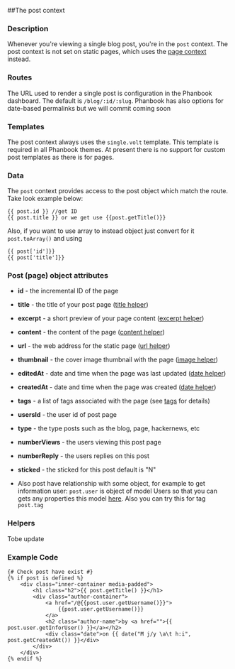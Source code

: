 ##The post context


### Description

Whenever you're viewing a single blog post, you're in the `post` context. The post context is not set on static pages, which uses the [page context](/docs/page) instead.


### Routes

The URL used to render a single post is configuration in the Phanbook dashboard. The default is `/blog/:id/:slug`. Phanbook has also options for date-based permalinks but we will commit coming soon

### Templates

The post context always uses the `single.volt` template. This template is required in all Phanbook themes. At present there is no support for custom post templates as there is for pages.


### Data

The `post` context provides access to the post object which match the route. Take look example below:

```
{{ post.id }} //get ID
{{ post.title }} or we get use {{post.getTitle()}}
```

Also, if you want to use array to instead object just convert for it `post.toArray()` and using

```
{{ post['id']}}
{{ post['title']}}

```

### Post (page) object attributes

- **id** - the incremental ID of the page  
- **title** - the title of your post page ([title helper](doc:title))
- **excerpt** - a short preview of your page content ([excerpt helper](doc:excerpt))
- **content** - the content of the page ([content helper](content))
- **url** - the web address for the static page ([url helper](doc:url))
- **thumbnail** - the cover image thumbnail with the page  ([image helper](doc:image))
- **editedAt** - date and time when the page was last updated  ([date helper](doc:date))
- **createdAt** - date and time when the page was created  ([date helper](doc:date))
- **tags** - a list of tags associated with the page (see [tags](doc:tags) for details)
- **usersId** - the user id of post page
- **type** - the type posts such as the blog, page, hackernews, etc
- **numberViews** - the users viewing this post page
- **numberReply** - the users replies on this post
- **sticked** - the sticked for this post default is "N"

- Also post have relationship with some object, for example to get information user: `post.user` is object of model Users so that you can gets any properties this model [here](https://github.com/phanbook/phanbook/blob/master/core/common/models/Users.php). Also you can try this for tag `post.tag`

### Helpers

Tobe update

### Example Code

```
{# Check post have exist #}
{% if post is defined %}
	<div class="inner-container media-padded">
        <h1 class="h2">{{ post.getTitle() }}</h1>
        <div class="author-container">
            <a href="/@{{post.user.getUsername()}}">
                {{post.user.getUsername()}}
            </a>
            <h2 class="author-name">by <a href="">{{ post.user.getInforUser() }}</a></h2>
            <div class="date">on {{ date("M j/y \a\t h:i", post.getCreatedAt()) }}</div>
        </div>
    </div>
{% endif %}
```